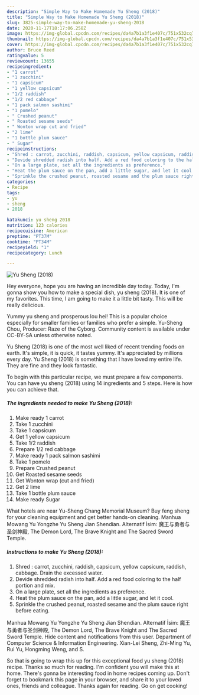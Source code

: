 ```yaml
---
description: "Simple Way to Make Homemade Yu Sheng (2018)"
title: "Simple Way to Make Homemade Yu Sheng (2018)"
slug: 3825-simple-way-to-make-homemade-yu-sheng-2018
date: 2020-11-17T18:17:06.258Z
image: https://img-global.cpcdn.com/recipes/da4a7b1a3f1e407c/751x532cq70/yu-sheng-2018-recipe-main-photo.jpg
thumbnail: https://img-global.cpcdn.com/recipes/da4a7b1a3f1e407c/751x532cq70/yu-sheng-2018-recipe-main-photo.jpg
cover: https://img-global.cpcdn.com/recipes/da4a7b1a3f1e407c/751x532cq70/yu-sheng-2018-recipe-main-photo.jpg
author: Bruce Reed
ratingvalue: 5
reviewcount: 13655
recipeingredient:
- "1 carrot"
- "1 zucchini"
- "1 capsicum"
- "1 yellow capsicum"
- "1/2 raddish"
- "1/2 red cabbage"
- "1 pack salmon sashimi"
- "1 pomelo"
- " Crushed peanut"
- " Roasted sesame seeds"
- " Wonton wrap cut and fried"
- "2 lime"
- "1 bottle plum sauce"
- " Sugar"
recipeinstructions:
- "Shred : carrot, zucchini, raddish, capsicum, yellow capsicum, raddish, cabbage. Drain the excessed water."
- "Devide shredded radish into half. Add a red food coloring to the half portion and mix."
- "On a large plate, set all the ingredients as preference."
- "Heat the plum sauce on the pan, add a little sugar, and let it cool."
- "Sprinkle the crushed peanut, roasted sesame and the plum sauce right before eating."
categories:
- Recipe
tags:
- yu
- sheng
- 2018

katakunci: yu sheng 2018 
nutrition: 123 calories
recipecuisine: American
preptime: "PT37M"
cooktime: "PT34M"
recipeyield: "1"
recipecategory: Lunch

---
```



![Yu Sheng (2018)](https://img-global.cpcdn.com/recipes/da4a7b1a3f1e407c/751x532cq70/yu-sheng-2018-recipe-main-photo.jpg)

Hey everyone, hope you are having an incredible day today. Today, I'm gonna show you how to make a special dish, yu sheng (2018). It is one of my favorites. This time, I am going to make it a little bit tasty. This will be really delicious.

Yummy yu sheng and prosperous lou hei! This is a popular choice especially for smaller families or families who prefer a simple. Yu-Sheng Chou, Producer: Raze of the Cyborg. Community content is available under CC-BY-SA unless otherwise noted.

Yu Sheng (2018) is one of the most well liked of recent trending foods on earth. It's simple, it is quick, it tastes yummy. It's appreciated by millions every day. Yu Sheng (2018) is something that I have loved my entire life. They are fine and they look fantastic.


To begin with this particular recipe, we must prepare a few components. You can have yu sheng (2018) using 14 ingredients and 5 steps. Here is how you can achieve that.

<!--inarticleads1-->

##### The ingredients needed to make Yu Sheng (2018):

1. Make ready 1 carrot
1. Take 1 zucchini
1. Take 1 capsicum
1. Get 1 yellow capsicum
1. Take 1/2 raddish
1. Prepare 1/2 red cabbage
1. Make ready 1 pack salmon sashimi
1. Take 1 pomelo
1. Prepare  Crushed peanut
1. Get  Roasted sesame seeds
1. Get  Wonton wrap (cut and fried)
1. Get 2 lime
1. Take 1 bottle plum sauce
1. Make ready  Sugar


What hotels are near Yu-Sheng Chang Memorial Museum? Buy feng sheng for your cleaning equipment and get better hands-on cleaning. Manhua Mowang Yu Yongzhe Yu Sheng Jian Shendian. Alternatif İsim: 魔王与勇者与圣剑神殿, The Demon Lord, The Brave Knight and The Sacred Sword Temple. 

<!--inarticleads2-->

##### Instructions to make Yu Sheng (2018):

1. Shred : carrot, zucchini, raddish, capsicum, yellow capsicum, raddish, cabbage. Drain the excessed water.
1. Devide shredded radish into half. Add a red food coloring to the half portion and mix.
1. On a large plate, set all the ingredients as preference.
1. Heat the plum sauce on the pan, add a little sugar, and let it cool.
1. Sprinkle the crushed peanut, roasted sesame and the plum sauce right before eating.


Manhua Mowang Yu Yongzhe Yu Sheng Jian Shendian. Alternatif İsim: 魔王与勇者与圣剑神殿, The Demon Lord, The Brave Knight and The Sacred Sword Temple. Hide content and notifications from this user. Department of Computer Science &amp; Information Engineering. Xian-Lei Sheng, Zhi-Ming Yu, Rui Yu, Hongming Weng, and S. 

So that is going to wrap this up for this exceptional food yu sheng (2018) recipe. Thanks so much for reading. I'm confident you will make this at home. There's gonna be interesting food in home recipes coming up. Don't forget to bookmark this page in your browser, and share it to your loved ones, friends and colleague. Thanks again for reading. Go on get cooking!
